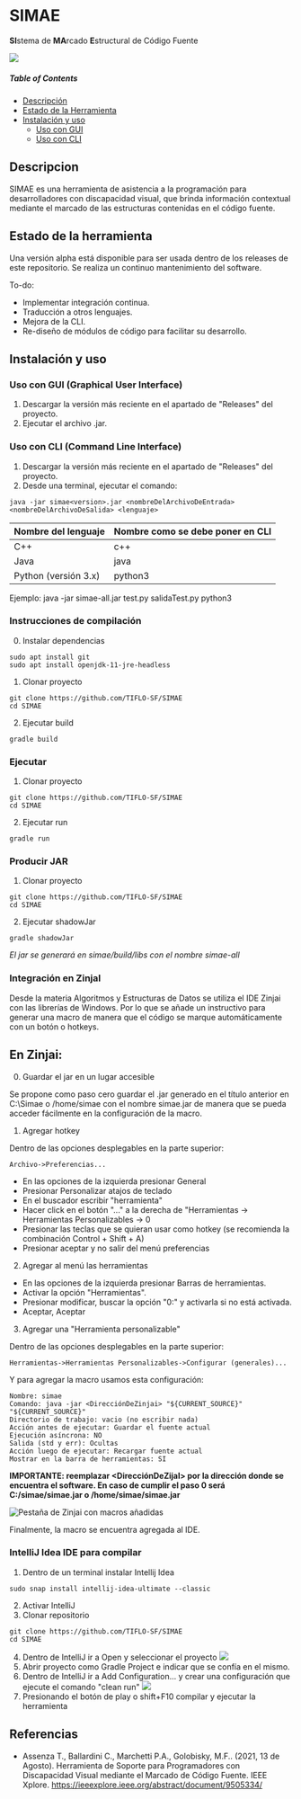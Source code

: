 # SIMAE
**SI**stema de **MA**rcado **E**structural de Código Fuente

![](https://i.imgur.com/oSRdStq.png)

##### Table of Contents  
- [Descripción](#Descripcion)  
- [Estado de la Herramienta](#Estado-de-la-herramienta)
- [Instalación y uso](#Instalación-y-uso)
    * [Uso con GUI](#usocongui)
    * [Uso con CLI](#Uso-con-CLI-(Command-Line-Interface))


## Descripcion

SIMAE es una herramienta de asistencia a la programación para desarrolladores con discapacidad visual, que brinda información contextual mediante el marcado de las estructuras contenidas en el código fuente.

## Estado de la herramienta

Una versión alpha está disponible para ser usada dentro de los releases de este repositorio. Se realiza un continuo mantenimiento del software.

To-do:

* Implementar integración continua.
* Traducción a otros lenguajes.
* Mejora de la CLI.
* Re-diseño de módulos de código para facilitar su desarrollo.

## Instalación y uso

### Uso con GUI (Graphical User Interface) <a name="usocongui"/>

1. Descargar la versión más reciente en el apartado de "Releases" del proyecto.
2. Ejecutar el archivo .jar.

### Uso con CLI (Command Line Interface)

1. Descargar la versión más reciente en el apartado de "Releases" del proyecto.
2. Desde una terminal, ejecutar el comando:

```bash=
java -jar simae<version>.jar <nombreDelArchivoDeEntrada> <nombreDelArchivoDeSalida> <lenguaje>
```

|Nombre del lenguaje|Nombre como se debe poner en CLI|
|-------------------|--------------------------------|
|C++|c++|
|Java|java|
|Python (versión 3.x)|python3|

Ejemplo:
java -jar simae-all.jar test.py salidaTest.py python3


### Instrucciones de compilación

0. Instalar dependencias
```shell=
sudo apt install git
sudo apt install openjdk-11-jre-headless
```

1. Clonar proyecto
```shell=
git clone https://github.com/TIFLO-SF/SIMAE
cd SIMAE
```
2. Ejecutar build
```shell=
gradle build
```

### Ejecutar

1. Clonar proyecto
```shell=
git clone https://github.com/TIFLO-SF/SIMAE
cd SIMAE
```
2. Ejecutar run
```shell=
gradle run
```

### Producir JAR

1. Clonar proyecto
```shell=
git clone https://github.com/TIFLO-SF/SIMAE
cd SIMAE
```
2. Ejecutar shadowJar
```shell=
gradle shadowJar
```

*El jar se generará en simae/build/libs con el nombre simae-all*

### Integración en ZinjaI

Desde la materia Algoritmos y Estructuras de Datos se utiliza el IDE Zinjai con las librerías de Windows. Por lo que se añade un instructivo para generar una macro de manera que el código se marque automáticamente con un botón o hotkeys.

## En Zinjai:

0) Guardar el jar en un lugar accesible

Se propone como paso cero guardar el .jar generado en el título anterior en C:\Simae o /home/simae con el nombre simae.jar de manera que se pueda acceder fácilmente en la configuración de la macro.

1) Agregar hotkey

Dentro de las opciones desplegables en la parte superior:

```
Archivo->Preferencias...
```

* En las opciones de la izquierda presionar General
* Presionar Personalizar atajos de teclado
* En el buscador escribir "herramienta"
* Hacer click en el botón "..." a la derecha de "Herramientas -> Herramientas Personalizables -> 0
* Presionar las teclas que se quieran usar como hotkey (se recomienda la combinación Control + Shift + A)
* Presionar aceptar y no salir del menú preferencias

2) Agregar al menú las herramientas

* En las opciones de la izquierda presionar Barras de herramientas.
* Activar la opción "Herramientas".
* Presionar modificar, buscar la opción "0:" y activarla si no está activada.
* Aceptar, Aceptar

3) Agregar una "Herramienta personalizable"

Dentro de las opciones desplegables en la parte superior:

```
Herramientas->Herramientas Personalizables->Configurar (generales)...
```

Y para agregar la macro usamos esta configuración:

```
Nombre: simae
Comando: java -jar <DirecciónDeZinjai> "${CURRENT_SOURCE}" "${CURRENT_SOURCE}"
Directorio de trabajo: vacio (no escribir nada)
Acción antes de ejecutar: Guardar el fuente actual
Ejecución asíncrona: NO
Salida (std y err): Ocultas
Acción luego de ejecutar: Recargar fuente actual
Mostrar en la barra de herramientas: SI
````

**IMPORTANTE: reemplazar <DirecciónDeZijaI> por la dirección donde se encuentra el software. En caso de cumplir el paso 0 será C:/simae/simae.jar o /home/simae/simae.jar**

![Pestaña de Zinjai con macros añadidas](https://gitlab.com/Patacon/patacon.gitlab.io/-/raw/main/images/simae-macro.png)

Finalmente, la macro se encuentra agregada al IDE.


### IntelliJ Idea IDE para compilar

1. Dentro de un terminal instalar Intellij Idea 
```shell=
sudo snap install intellij-idea-ultimate --classic
```
2. Activar IntelliJ
3. Clonar repositorio
```shell=
git clone https://github.com/TIFLO-SF/SIMAE
cd SIMAE
```
4. Dentro de IntelliJ ir a Open y seleccionar el proyecto
    ![](https://i.imgur.com/OO64PeR.png)
5. Abrir proyecto como Gradle Project e indicar que se confía en el mismo.
6. Dentro de IntelliJ ir a Add Configuration... y crear una configuración que ejecute el comando "clean run"
    ![](https://i.imgur.com/mw6ECiq.png)
7. Presionando el botón de play o shift+F10 compilar y ejecutar la herramienta

## Referencias
* Assenza T., Ballardini C., Marchetti P.A., Golobisky, M.F.. (2021, 13 de Agosto). Herramienta de Soporte para Programadores con Discapacidad Visual mediante el Marcado de Código Fuente. IEEE Xplore. https://ieeexplore.ieee.org/abstract/document/9505334/
